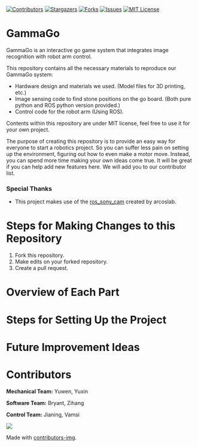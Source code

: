 [![Contributors][contributors-shield]][contributors-url]
[![Stargazers][stars-shield]][stars-url]
[![Forks][forks-shield]][forks-url]
[![Issues][issues-shield]][issues-url]
[![MIT License][license-shield]][license-url]

# GammaGo
GammaGo is an interactive go game system that integrates image recognition with robot arm control.

This repository contains all the necessary materials to reproduce our GammaGo system:
- Hardware design and materials we used. (Model files for 3D printing, etc.)
- Image sensing code to find stone positions on the go board. (Both pure python and ROS python version provided.)
- Control code for the robot arm (Using ROS).

Contents within this repository are under MIT license, feel free to use it for your own project. 

The purpose of creating this repository is to provide an easy way for everyone to start a robotics project. So you can suffer less pain on setting up the environment, figuring out how to even make a motor move. Instead, you can spend more time making your own ideas come true. It will be great if you can help add new features here. We will add you to our contributor list.

### Special Thanks
- This project makes use of the [ros_sony_cam](https://github.com/arcoslab/ros_sony_cam) created by arcoslab.

# Steps for Making Changes to this Repository
1. Fork this repository.
2. Make edits on your forked repository.
3. Create a pull request.

# Overview of Each Part

# Steps for Setting Up the Project

# Future Improvement Ideas

# Contributors

**Mechanical Team:** Yuwen, Yuxin

**Software Team:** Bryant, Zihang

**Control Team:** Jianing, Vamsi

<a href="https://github.com/JinZihang/GammaGo/graphs/contributors">
  <img src="https://contrib.rocks/image?repo=JinZihang/GammaGo" />
</a>

Made with [contributors-img](https://contrib.rocks).

[contributors-shield]: https://img.shields.io/github/contributors/JinZihang/GammaGo?style=for-the-badge
[contributors-url]: https://github.com/JinZihang/GammaGo/graphs/contributors
[forks-shield]: https://img.shields.io/github/forks/JinZihang/GammaGo?style=for-the-badge
[forks-url]: https://github.com/JinZihang/GammaGo/network/members
[stars-shield]: https://img.shields.io/github/stars/JinZihang/GammaGo?style=for-the-badge
[stars-url]: https://github.com/JinZihang/GammaGo/stargazers
[issues-shield]: https://img.shields.io/github/issues/JinZihang/GammaGo?style=for-the-badge
[issues-url]: https://github.com/JinZihang/GammaGo/issues
[license-shield]: https://img.shields.io/github/license/JinZihang/GammaGo?style=for-the-badge
[license-url]: https://github.com/JinZihang/GammaGo/blob/main/LICENSE